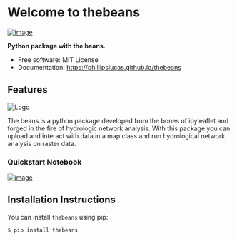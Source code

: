 # Welcome to thebeans


[![image](https://img.shields.io/pypi/v/thebeans.svg)](https://pypi.python.org/pypi/thebeans)

**Python package with the beans.**

- Free software: MIT License
- Documentation: <https://phillipslucas.github.io/thebeans>

## Features

![Logo](docs/images/TheBeans.jpg)

The beans is a python package developed from the bones of ipyleaflet and forged in the fire of hydrologic network analysis. With this package you can upload and interact with data in a map class and run hydrological network analysis on raster data.

### Quickstart Notebook
[![image](https://colab.research.google.com/assets/colab-badge.svg)](https://colab.research.google.com/github/phillipslucas/TheBeans/blob/main/docs/examples/quickstart.ipynb)

## Installation Instructions

You can install `thebeans` using pip:
```bash
$ pip install thebeans
```